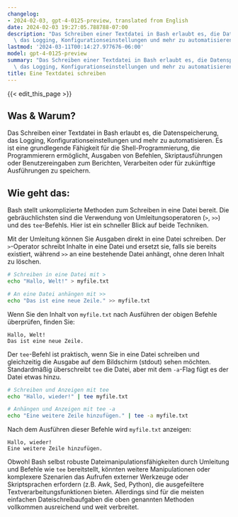 ```yaml
---
changelog:
- 2024-02-03, gpt-4-0125-preview, translated from English
date: 2024-02-03 19:27:05.788788-07:00
description: "Das Schreiben einer Textdatei in Bash erlaubt es, die Datenspeicherung,\
  \ das Logging, Konfigurationseinstellungen und mehr zu automatisieren. Es ist eine\u2026"
lastmod: '2024-03-11T00:14:27.977676-06:00'
model: gpt-4-0125-preview
summary: "Das Schreiben einer Textdatei in Bash erlaubt es, die Datenspeicherung,\
  \ das Logging, Konfigurationseinstellungen und mehr zu automatisieren. Es ist eine\u2026"
title: Eine Textdatei schreiben
---
```


{{< edit_this_page >}}

## Was & Warum?

Das Schreiben einer Textdatei in Bash erlaubt es, die Datenspeicherung, das Logging, Konfigurationseinstellungen und mehr zu automatisieren. Es ist eine grundlegende Fähigkeit für die Shell-Programmierung, die Programmierern ermöglicht, Ausgaben von Befehlen, Skriptausführungen oder Benutzereingaben zum Berichten, Verarbeiten oder für zukünftige Ausführungen zu speichern.

## Wie geht das:

Bash stellt unkomplizierte Methoden zum Schreiben in eine Datei bereit. Die gebräuchlichsten sind die Verwendung von Umleitungsoperatoren (`>`, `>>`) und des `tee`-Befehls. Hier ist ein schneller Blick auf beide Techniken.

Mit der Umleitung können Sie Ausgaben direkt in eine Datei schreiben. Der `>`-Operator schreibt Inhalte in eine Datei und ersetzt sie, falls sie bereits existiert, während `>>` an eine bestehende Datei anhängt, ohne deren Inhalt zu löschen.

```bash
# Schreiben in eine Datei mit >
echo "Hallo, Welt!" > myfile.txt

# An eine Datei anhängen mit >>
echo "Das ist eine neue Zeile." >> myfile.txt
```

Wenn Sie den Inhalt von `myfile.txt` nach Ausführen der obigen Befehle überprüfen, finden Sie:

```
Hallo, Welt!
Das ist eine neue Zeile.
```

Der `tee`-Befehl ist praktisch, wenn Sie in eine Datei schreiben und gleichzeitig die Ausgabe auf dem Bildschirm (stdout) sehen möchten. Standardmäßig überschreibt `tee` die Datei, aber mit dem `-a`-Flag fügt es der Datei etwas hinzu.

```bash
# Schreiben und Anzeigen mit tee
echo "Hallo, wieder!" | tee myfile.txt

# Anhängen und Anzeigen mit tee -a
echo "Eine weitere Zeile hinzufügen." | tee -a myfile.txt
```

Nach dem Ausführen dieser Befehle wird `myfile.txt` anzeigen:

```
Hallo, wieder!
Eine weitere Zeile hinzufügen.
```

Obwohl Bash selbst robuste Dateimanipulationsfähigkeiten durch Umleitung und Befehle wie `tee` bereitstellt, könnten weitere Manipulationen oder komplexere Szenarien das Aufrufen externer Werkzeuge oder Skriptsprachen erfordern (z.B. Awk, Sed, Python), die ausgefeiltere Textverarbeitungsfunktionen bieten. Allerdings sind für die meisten einfachen Dateischreibaufgaben die oben genannten Methoden vollkommen ausreichend und weit verbreitet.
